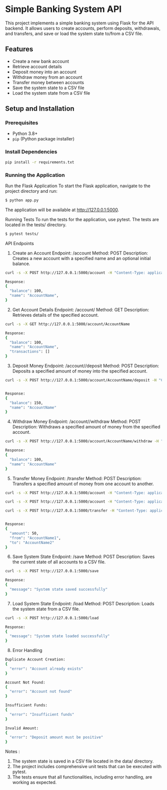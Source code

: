 # Simple Banking System API

This project implements a simple banking system using Flask for the API backend. It allows users to create accounts, perform deposits, withdrawals, and transfers, and save or load the system state to/from a CSV file.

## Features

- Create a new bank account
- Retrieve account details
- Deposit money into an account
- Withdraw money from an account
- Transfer money between accounts
- Save the system state to a CSV file
- Load the system state from a CSV file

## Setup and Installation

### Prerequisites

- Python 3.8+
- `pip` (Python package installer)

### Install Dependencies

```bash
pip install -r requirements.txt
```

### Running the Application
Run the Flask Application
To start the Flask application, navigate to the project directory and run:
```bash
$ python app.py
```
The application will be available at http://127.0.0.1:5000.

Running Tests
To run the tests for the application, use pytest. The tests are located in the tests/ directory.
```bash
$ pytest tests/
```

API Endpoints
1. Create an Account
Endpoint: /account
Method: POST
Description: Creates a new account with a specified name and an optional initial balance.
```bash
curl -s -X POST http://127.0.0.1:5000/account -H "Content-Type: application/json" -d '{"name": "AccountName", "balance": 100}'

Response:
{
  "balance": 100,
  "name": "AccountName",
}
```
2. Get Account Details
Endpoint: /account/<name>
Method: GET
Description: Retrieves details of the specified account.
```bash
curl -s -X GET http://127.0.0.1:5000/account/AccountName

Response:
{
  "balance": 100,
  "name": "AccountName",
  "transactions": []
}

```
3. Deposit Money
Endpoint: /account/<name>/deposit
Method: POST
Description: Deposits a specified amount of money into the specified account.
```bash
curl -s -X POST http://127.0.0.1:5000/account/AccountName/deposit -H "Content-Type: application/json" -d '{"amount": 50}'


Response:
{
  "balance": 150,
  "name": "AccountName"
}

```
4. Withdraw Money
Endpoint: /account/<name>/withdraw
Method: POST
Description: Withdraws a specified amount of money from the specified account.
```bash
curl -s -X POST http://127.0.0.1:5000/account/AccountName/withdraw -H "Content-Type: application/json" -d '{"amount": 50}'

Response:
{
  "balance": 100,
  "name": "AccountName"
}

```
5. Transfer Money
Endpoint: /transfer
Method: POST
Description: Transfers a specified amount of money from one account to another.
```bash
curl -s -X POST http://127.0.0.1:5000/account -H "Content-Type: application/json" -d '{"name": "AccountName1", "balance": 100}'

curl -s -X POST http://127.0.0.1:5000/account -H "Content-Type: application/json" -d '{"name": "AccountName2", "balance": 50}'

curl -s -X POST http://127.0.0.1:5000/transfer -H "Content-Type: application/json" -d '{"from": "AccountName1", "to": "AccountName2", "amount": 50}'


Response:
{
  "amount": 50,
  "from": "AccountName1",
  "to": "AccountName2"
}

```
6. Save System State
Endpoint: /save
Method: POST
Description: Saves the current state of all accounts to a CSV file.
```bash
curl -s -X POST http://127.0.0.1:5000/save

Response:
{
  "message": "System state saved successfully"
}
```
7. Load System State
Endpoint: /load
Method: POST
Description: Loads the system state from a CSV file.
```bash
curl -s -X POST http://127.0.0.1:5000/load

Response:
{
  "message": "System state loaded successfully"
}
```
8. Error Handling
```bash
Duplicate Account Creation:
{
  "error": "Account already exists"
}

Account Not Found:
{
  "error": "Account not found"
}

Insufficient Funds:
{
  "error": "Insufficient funds"
}

Invalid Amount:
{
  "error": "Deposit amount must be positive"
}
```
Notes :
1. The system state is saved in a CSV file located in the data/ directory.
2. The project includes comprehensive unit tests that can be executed with pytest.
3. The tests ensure that all functionalities, including error handling, are working as expected.